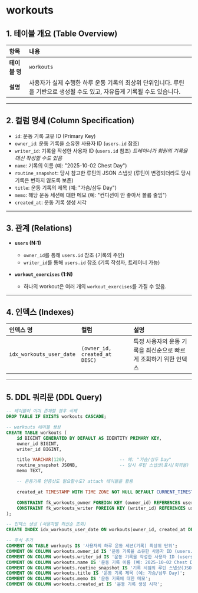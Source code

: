 # workouts

## 1. 테이블 개요 (Table Overview)
| 항목 | 내용 |
| :--- | :--- |
| **테이블 명** | `workouts` |
| **설명** | 사용자가 실제 수행한 하루 운동 기록의 최상위 단위입니다. 루틴을 기반으로 생성될 수도 있고, 자유롭게 기록될 수도 있습니다. |

---

## 2. 컬럼 명세 (Column Specification)
- `id`: 운동 기록 고유 ID (Primary Key)  
- `owner_id`: 운동 기록을 소유한 사용자 ID (`users.id` 참조)  
- `writer_id`: 기록을 작성한 사용자 ID (`users.id` 참조) *트레이너가 회원의 기록을 대신 작성할 수도 있음*  
- `name`: 기록의 이름 (예: "2025-10-02 Chest Day")  
- `routine_snapshot`: 당시 참고한 루틴의 JSON 스냅샷 (루틴이 변경되더라도 당시 기록은 변하지 않도록 보존)  
- `title`: 운동 기록의 제목 (예: "가슴/삼두 Day")  
- `memo`: 해당 운동 세션에 대한 메모 (예: "컨디션이 안 좋아서 볼륨 줄임")  
- `created_at`: 운동 기록 생성 시각  

---

## 3. 관계 (Relations)
- **`users` (N:1)**  
  - `owner_id`를 통해 `users.id` 참조 (기록의 주인)  
  - `writer_id`를 통해 `users.id` 참조 (기록 작성자, 트레이너 가능)  

- **`workout_exercises` (1:N)**  
  - 하나의 workout은 여러 개의 `workout_exercises`를 가질 수 있음.  

---

## 4. 인덱스 (Indexes)
| 인덱스 명 | 컬럼 | 설명 |
| :--- | :--- | :--- |
| `idx_workouts_user_date` | `(owner_id, created_at DESC)` | 특정 사용자의 운동 기록을 최신순으로 빠르게 조회하기 위한 인덱스 |

---

## 5. DDL 쿼리문 (DDL Query)
```sql
-- 테이블이 이미 존재할 경우 삭제
DROP TABLE IF EXISTS workouts CASCADE;

-- workouts 테이블 생성
CREATE TABLE workouts (
    id BIGINT GENERATED BY DEFAULT AS IDENTITY PRIMARY KEY,
    owner_id BIGINT,
    writer_id BIGINT,

    title VARCHAR(120),                    -- 예: "가슴/삼두 Day"
    routine_snapshot JSONB,                -- 당시 루틴 스냅샷(표시/회귀용)
    memo TEXT,

    -- 운동기록 인증샷도 필요할수도? attach 테이블을 활용

    created_at TIMESTAMP WITH TIME ZONE NOT NULL DEFAULT CURRENT_TIMESTAMP,

    CONSTRAINT fk_workouts_owner FOREIGN KEY (owner_id) REFERENCES users(id) ON DELETE CASCADE,
    CONSTRAINT fk_workouts_writer FOREIGN KEY (writer_id) REFERENCES users(id) ON DELETE CASCADE
);

-- 인덱스 생성 (사용자별 최신순 조회)
CREATE INDEX idx_workouts_user_date ON workouts(owner_id, created_at DESC);

-- 주석 추가
COMMENT ON TABLE workouts IS '사용자의 하루 운동 세션(기록) 최상위 단위';
COMMENT ON COLUMN workouts.owner_id IS '운동 기록을 소유한 사용자 ID (users.id 참조)';
COMMENT ON COLUMN workouts.writer_id IS '운동 기록을 작성한 사용자 ID (users.id 참조, 트레이너 가능)';
COMMENT ON COLUMN workouts.name IS '운동 기록 이름 (예: 2025-10-02 Chest Day)';
COMMENT ON COLUMN workouts.routine_snapshot IS '기록 시점의 루틴 스냅샷(JSON)';
COMMENT ON COLUMN workouts.title IS '운동 기록 제목 (예: 가슴/삼두 Day)';
COMMENT ON COLUMN workouts.memo IS '운동 기록에 대한 메모';
COMMENT ON COLUMN workouts.created_at IS '운동 기록 생성 시각';
```
